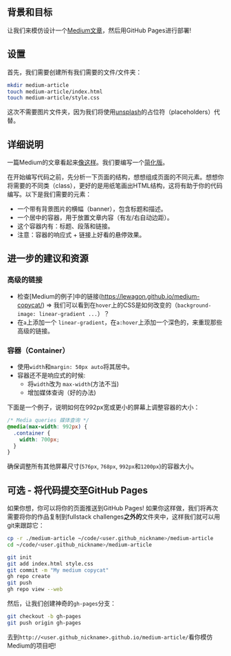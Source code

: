 ## 背景和目标

让我们来模仿设计一个[Medium文章](https://lewagon.github.io/medium-copycat/)，然后用GitHub Pages进行部署!

## 设置

首先，我们需要创建所有我们需要的文件/文件夹：

```bash
mkdir medium-article
touch medium-article/index.html
touch medium-article/style.css
```

这次不需要图片文件夹，因为我们将使用[unsplash](https://source.unsplash.com/)的占位符（placeholders）代替。

## 详细说明

一篇Medium的文章看起来[像这样](https://medium.com/le-wagon/from-bootstrapping-to-building-a-brand-that-scales-26b0eda92ddb)。我们要编写一个[简化版](https://lewagon.github.io/medium-copycat/)。

在开始编写代码之前，先分析一下页面的结构，想想组成页面的不同元素。想想你将需要的不同类（class），更好的是用纸笔画出HTML结构，这将有助于你的代码编写。以下是我们需要的元素：
- 一个带有背景图片的横幅（banner），包含标题和描述。
- 一个居中的容器，用于放置文章内容（有左/右自动边距）。
- 这个容器内有：标题、段落和链接。
- 注意：容器的响应式 + 链接上好看的悬停效果。

## 进一步的建议和资源

### 高级的链接

- 检查[Medium的例子]中的链接(https://lewagon.github.io/medium-copycat/) => 我们可以看到在`hover`上的CSS是如何改变的（`background-image: linear-gradient ...`）？
- 在`a`上添加一个 `linear-gradient`，在`a:hover`上添加一个深色的，来重现那些高级的链接。

### 容器（Container）

- 使用`width`和`margin: 50px auto`将其居中。
- 容器还不是响应式的时候:
  - 将`width`改为 `max-width`(方法不当)
  - 增加媒体查询（好的办法)

下面是一个例子，说明如何在992px宽或更小的屏幕上调整容器的大小：

```css
/* Media queries 媒体查询 */
@media(max-width: 992px) {
  .container {
    width: 700px;
  }
}
```

确保调整所有其他屏幕尺寸(`576px`, `768px`, `992px`和`1200px`)的容器大小。

## 可选 - 将代码提交至GitHub Pages

如果你想，你可以将你的页面推送到GitHub Pages! 如果你这样做，我们将再次需要将你的作品复制到fullstack challenges**之外的**文件夹中，这样我们就可以用git来跟踪它：

```bash
cp -r ./medium-article ~/code/<user.github_nickname>/medium-article
cd ~/code/<user.github_nickname>/medium-article

git init
git add index.html style.css
git commit -m "My medium copycat"
gh repo create
git push
gh repo view --web
```

然后，让我们创建神奇的`gh-pages`分支：

```bash
git checkout -b gh-pages
git push origin gh-pages
```

去到`http://<user.github_nickname>.github.io/medium-article/`看你模仿Medium的项目吧!
